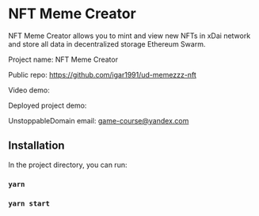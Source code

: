 # NFT Meme Creator

NFT Meme Creator allows you to mint and view new NFTs in xDai network and store all data in decentralized storage Ethereum Swarm.

Project name: NFT Meme Creator

Public repo: https://github.com/igar1991/ud-memezzz-nft

Video demo: 

Deployed project demo: 

UnstoppableDomain email: game-course@yandex.com

## Installation

In the project directory, you can run:

### `yarn`

### `yarn start`
